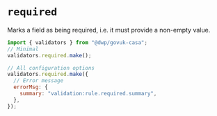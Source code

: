 # `required`

Marks a field as being required, i.e. it must provide a non-empty value.

```javascript
import { validators } from "@dwp/govuk-casa";
// Minimal
validators.required.make();
```

```javascript
// All configuration options
validators.required.make({
  // Error message
  errorMsg: {
    summary: "validation:rule.required.summary",
  },
});
```
